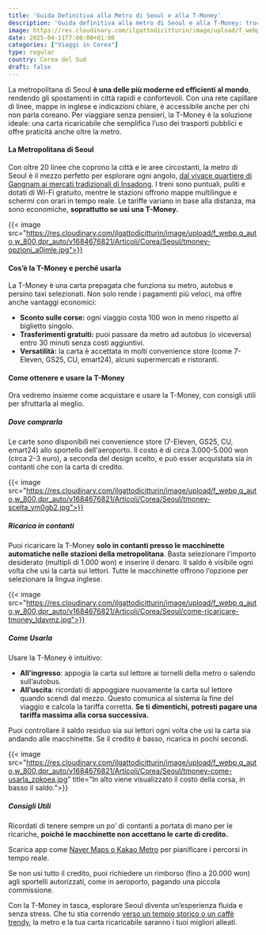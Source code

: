 ```yaml
---
title: 'Guida Definitiva alla Metro di Seoul e alla T-Money'
description: 'Guida definitiva alla metro di Seoul e alla T-Money: trucchi e consigli su come muoversi facilmente'
image: https://res.cloudinary.com/ilgattodicitturin/image/upload/f_webp,q_auto,w_800,dpr_auto/v1709916475/Articoli/Corea/Seoul/metro-seoul_j4pwod.jpg
date: 2025-04-11T7:00:00+01:00
categories: ["Viaggi in Corea"]
type: regular  
country: Corea del Sud 
draft: false
---
```


La metropolitana di Seoul **è una delle più moderne ed efficienti al mondo**, rendendo gli spostamenti in città rapidi e confortevoli. Con una rete capillare di linee, mappe in inglese e indicazioni chiare, è accessibile anche per chi non parla coreano. Per viaggiare senza pensieri, la T-Money è la soluzione ideale: una carta ricaricabile che semplifica l’uso dei trasporti pubblici e offre praticità anche oltre la metro.

#### La Metropolitana di Seoul 

Con oltre 20 linee che coprono la città e le aree circostanti, la metro di Seoul è il mezzo perfetto per esplorare ogni angolo, [dal vivace quartiere di Gangnam  ai mercati tradizionali di Insadong](/blog/seoul-cosa-vedere-4-giorni-itinerario-completo). I treni sono puntuali, puliti e dotati di Wi-Fi gratuito, mentre le stazioni offrono mappe multilingue e schermi con orari in tempo reale. Le tariffe variano in base alla distanza, ma sono economiche, **soprattutto se usi una T-Money.**

{{< image src="https://res.cloudinary.com/ilgattodicitturin/image/upload/f_webp,q_auto,w_800,dpr_auto/v1684676821/Articoli/Corea/Seoul/tmoney-opzioni_a0jmle.jpg">}}

#### Cos’è la T-Money e perché usarla

La T-Money è una carta prepagata che funziona su metro, autobus e persino taxi selezionati. Non solo rende i pagamenti più veloci, ma offre anche vantaggi economici:

- **Sconto sulle corse:** ogni viaggio costa 100 won in meno rispetto al biglietto singolo.
- **Trasferimenti gratuiti:** puoi passare da metro ad autobus (o viceversa) entro 30 minuti senza costi aggiuntivi.
- **Versatilità:** la carta è accettata in molti convenience store (come 7-Eleven, GS25, CU, emart24), alcuni supermercati e ristoranti.

#### Come ottenere e usare la T-Money

Ora vedremo insieme come acquistare e usare la T-Money, con consigli utili per sfruttarla al meglio.

##### Dove comprarla

Le carte sono disponibili nei convenience store (7-Eleven, GS25, CU, emart24) allo sportello dell'aeroporto. Il costo è di circa 3.000-5.000 won (circa 2-3 euro), a seconda del design scelto, e può esser acquistata sia in contanti che con la carta di credito.

{{< image src="https://res.cloudinary.com/ilgattodicitturin/image/upload/f_webp,q_auto,w_800,dpr_auto/v1684676821/Articoli/Corea/Seoul/tmoney-scelta_ym0gb2.jpg">}}

##### Ricarica in contanti 
 
Puoi ricaricare la T-Money **solo in contanti presso le macchinette automatiche nelle stazioni della metropolitana**. Basta selezionare l’importo desiderato (multipli di 1.000 won) e inserire il denaro. Il saldo è visibile ogni volta che usi la carta sui lettori. Tutte le macchinette offrono l’opzione per selezionare la lingua inglese.

{{< image src="https://res.cloudinary.com/ilgattodicitturin/image/upload/f_webp,q_auto,w_800,dpr_auto/v1684676821/Articoli/Corea/Seoul/come-ricaricare-tmoney_ldavmz.jpg">}}

##### Come Usarla

Usare la T-Money è intuitivo:

- **All’ingresso**: appogia la carta sul lettore ai tornelli della metro o salendo sull’autobus.
- **All’uscita**: ricordati di appoggiare nuovamente la carta sul lettore quando scendi dal mezzo. Questo comunica al sistema la fine del viaggio e calcola la tariffa corretta. **Se ti dimentichi, potresti pagare una tariffa massima alla corsa successiva.**

Puoi controllare il saldo residuo sia sui lettori ogni volta che usi la carta sia andando alle macchinette. Se il credito è basso, ricarica in pochi secondi.

{{< image src="https://res.cloudinary.com/ilgattodicitturin/image/upload/f_webp,q_auto,w_800,dpr_auto/v1684676821/Articoli/Corea/Seoul/tmoney-come-usarla_zpkoea.jpg" title="In alto viene visualizzato il costo della corsa, in basso il saldo.">}}

##### Consigli Utili

Ricordati di tenere sempre un po’ di contanti a portata di mano per le ricariche, **poiché le macchinette non accettano le carte di credito.**

Scarica app come [Naver Maps o Kakao Metro](/blog/corea-del-sud-le-app-da-avere-per-viaggiare-senza-problemi) per pianificare i percorsi in tempo reale.

Se non usi tutto il credito, puoi richiedere un rimborso (fino a 20.000 won) agli sportelli autorizzati, come in aeroporto, pagando una piccola commissione.

Con la T-Money in tasca, esplorare Seoul diventa un’esperienza fluida e senza stress. Che tu stia correndo [verso un tempio storico o un caffè trendy](/blog/seoul-cosa-vedere-4-giorni-itinerario-completo), la metro e la tua carta ricaricabile saranno i tuoi migliori alleati.

 